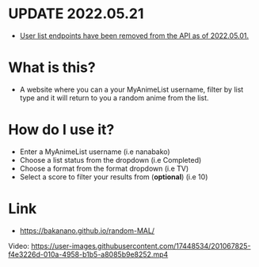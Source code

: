 # UPDATE 2022.05.21

* [User list endpoints have been removed from the API as of 2022.05.01.](https://docs.google.com/document/d/1-6H-agSnqa8Mfmw802UYfGQrceIEnAaEh4uCXAPiX5A/edit#)

# What is this?
* A website where you can a your MyAnimeList username, filter by list type and it will return to you a random anime from the list.

# How do I use it?
* Enter a MyAnimeList username (i.e nanabako)
* Choose a list status from the dropdown (i.e Completed)
* Choose a format from the format dropdown (i.e TV)
* Select a score to filter your results from (**optional**) (i.e 10)

# Link
* https://bakanano.github.io/random-MAL/




Video:
https://user-images.githubusercontent.com/17448534/201067825-f4e3226d-010a-4958-b1b5-a8085b9e8252.mp4

